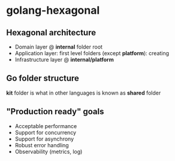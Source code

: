# golang-hexagonal
## Hexagonal architecture

* Domain layer @ **internal** folder root
* Application layer: first level folders (except **platform**): creating
* Infrastructure layer @ **internal/platform** 

## Go folder structure

**kit** folder is what in other languages is known as **shared** folder

## "Production ready" goals

* Acceptable performance
* Support for concurrency
* Support for asynchrony
* Robust error handling
* Observability (metrics, log)